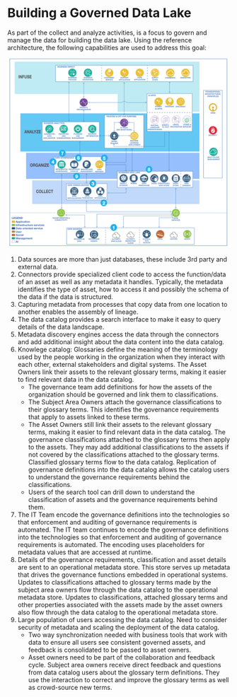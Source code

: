 # Building a Governed Data Lake

As part of the collect and analyze activities, is a focus to govern and manage the data for building the data lake. Using the reference architecture, the following capabilities are used to address this goal:

![](images/build-lake.png)

1. Data sources are more than just databases, these include 3rd party and external data.
1. Connectors provide specialized client code to access the function/data of an asset as well as any metadata it handles. Typically, the metadata identifies the type of asset, how to access it and possibly the schema of the data if the data is structured.
1. Capturing metadata from processes that copy data from one location to another enables the assembly of lineage.
1. The data catalog provides a search interface to make it easy to query details of the data landscape.
1. Metadata discovery engines access the data through the connectors and add additional insight about the data content into the data catalog.
1. Knowlege catalog: Glossaries define the meaning of the terminology used by the people working in the organization when they interact with each other, external stakeholders and digital systems. The Asset Owners link their assets to the relevant glossary terms, making it easier to find relevant data in the data catalog.
    * The governance team add definitions for how the assets of the organization should be governed and link them to classifications. 
    * The Subject Area Owners attach the governance classifications to their glossary terms. This identifies the governance requirements that apply to assets linked to these terms.
    * The Asset Owners still link their assets to the relevant glossary terms, making it easier to find relevant data in the data catalog. The governance classifications attached to the glossary terms then apply to the assets. They may add additional classifications to the assets if not covered by the classifications attached to the glossary terms. Classified glossary terms flow to the data catalog. Replication of governance definitions into the data catalog allows the catalog users to understand the governance requirements behind the classifications.
    * Users of the search tool can drill down to understand the classification of assets and the governance requirements behind them.
1. The IT Team encode the governance definitions into the technologies so that enforcement and auditing of governance requirements is automated. The IT team continues to encode the governance definitions into the technologies so that enforcement and auditing of governance requirements is automated. The encoding uses placeholders for metadata values that are accessed at runtime.
1. Details of the governance requirements, classification and asset details are sent to an operational metadata store. This store serves up metadata that drives the governance functions embedded in operational systems. Updates to classifications attached to glossary terms made by the subject area owners flow through the data catalog to the operational metadata store. Updates to classifications, attached glossary terms and other properties associated with the assets made by the asset owners also flow through the data catalog to the operational metadata store.
1. Large population of users accessing the data catalog. Need to consider security of metadata and scaling the deployment of the data catalog.
    * Two way synchronization needed with business tools that work with data to ensure all users see consistent governed assets, and feedback is consolidated to be passed to asset owners.
    * Asset owners need to be part of the collaboration and feedback cycle. Subject area owners receive direct feedback and questions from data catalog users about the glossary term definitions. They use the interaction to correct and improve the glossary terms as well as crowd-source new terms.